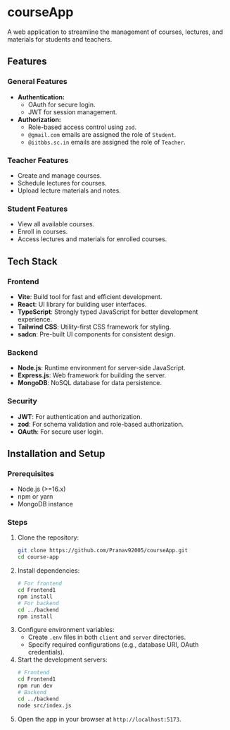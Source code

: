 # courseApp

A web application to streamline the management of courses, lectures, and materials for students and teachers.

## Features

### General Features
- **Authentication:**
  - OAuth for secure login.
  - JWT for session management.
- **Authorization:**
  - Role-based access control using `zod`.
  - `@gmail.com` emails are assigned the role of `Student`.
  - `@iitbbs.sc.in` emails are assigned the role of `Teacher`.

### Teacher Features
- Create and manage courses.
- Schedule lectures for courses.
- Upload lecture materials and notes.

### Student Features
- View all available courses.
- Enroll in courses.
- Access lectures and materials for enrolled courses.

## Tech Stack

### Frontend
- **Vite**: Build tool for fast and efficient development.
- **React**: UI library for building user interfaces.
- **TypeScript**: Strongly typed JavaScript for better development experience.
- **Tailwind CSS**: Utility-first CSS framework for styling.
- **sadcn**: Pre-built UI components for consistent design.

### Backend
- **Node.js**: Runtime environment for server-side JavaScript.
- **Express.js**: Web framework for building the server.
- **MongoDB**: NoSQL database for data persistence.

### Security
- **JWT**: For authentication and authorization.
- **zod**: For schema validation and role-based authorization.
- **OAuth**: For secure user login.



## Installation and Setup

### Prerequisites
- Node.js (>=16.x)
- npm or yarn
- MongoDB instance

### Steps
1. Clone the repository:
   ```bash
   git clone https://github.com/Pranav92005/courseApp.git
   cd course-app
   ```
2. Install dependencies:
   ```bash
   # For frontend
   cd Frontend1
   npm install
   # For backend
   cd ../backend
   npm install
   ```
3. Configure environment variables:
   - Create `.env` files in both `client` and `server` directories.
   - Specify required configurations (e.g., database URI, OAuth credentials).
4. Start the development servers:
   ```bash
   # Frontend
   cd Frontend1
   npm run dev
   # Backend
   cd ../backend
   node src/index.js
   ```
5. Open the app in your browser at `http://localhost:5173`.

